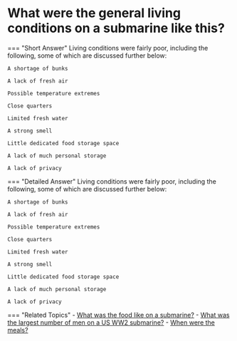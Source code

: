 # What were the general living conditions on a submarine like this?


=== "Short Answer"
    Living conditions were fairly poor, including the following, some of which are discussed further below:

    A shortage of bunks

    A lack of fresh air

    Possible temperature extremes

    Close quarters

    Limited fresh water

    A strong smell

    Little dedicated food storage space

    A lack of much personal storage

    A lack of privacy

=== "Detailed Answer"
    Living conditions were fairly poor, including the following, some of which are discussed further below:

    A shortage of bunks

    A lack of fresh air

    Possible temperature extremes

    Close quarters

    Limited fresh water

    A strong smell

    Little dedicated food storage space

    A lack of much personal storage

    A lack of privacy

=== "Related Topics"
    - [What was the food like on a submarine?](./what-was-the-food-like-on-a-submarine.md)
    - [What was the largest number of men on a US WW2 submarine?](./what-was-the-largest-number-of-men-on-a-us-ww2-submarine.md)
    - [When were the meals?](./when-were-the-meals.md)

